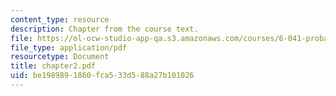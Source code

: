 ```yaml
---
content_type: resource
description: Chapter from the course text.
file: https://ol-ocw-studio-app-qa.s3.amazonaws.com/courses/6-041-probabilistic-systems-analysis-and-applied-probability-spring-2006/be1989891860fca533d588a27b101026_chapter2.pdf
file_type: application/pdf
resourcetype: Document
title: chapter2.pdf
uid: be198989-1860-fca5-33d5-88a27b101026
---
```

